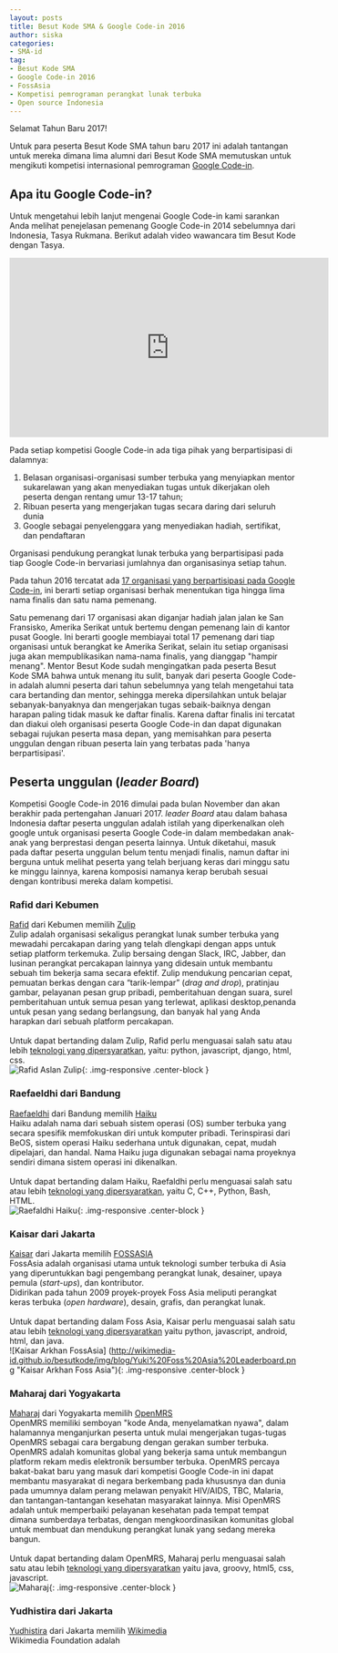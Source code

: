```yaml
---
layout: posts
title: Besut Kode SMA & Google Code-in 2016
author: siska
categories:
- SMA-id
tag:
- Besut Kode SMA
- Google Code-in 2016
- FossAsia
- Kompetisi pemrograman perangkat lunak terbuka
- Open source Indonesia 
---
```

Selamat Tahun Baru 2017! 

Untuk para peserta Besut Kode SMA tahun baru 2017 ini adalah tantangan untuk mereka dimana lima alumni dari Besut Kode SMA memutuskan untuk mengikuti kompetisi internasional pemrograman [Google Code-in](https://developers.google.com/open-source/gci/). 

## Apa itu Google Code-in? 

Untuk mengetahui lebih lanjut mengenai Google Code-in kami sarankan Anda melihat penejelasan pemenang Google Code-in 2014 sebelumnya dari Indonesia, Tasya Rukmana. Berikut adalah video wawancara tim Besut Kode dengan Tasya. 

<div class="video-container">
<iframe width="560" height="315" src="https://www.youtube.com/embed/Sj_NST0OhUc" frameborder="0" allowfullscreen></iframe>
</div>

Pada setiap kompetisi Google Code-in ada tiga pihak yang berpartisipasi di dalamnya:
1. Belasan organisasi-organisasi sumber terbuka yang menyiapkan mentor sukarelawan yang akan menyediakan tugas untuk dikerjakan oleh peserta dengan rentang umur 13-17 tahun; 
2. Ribuan peserta yang mengerjakan tugas secara daring dari seluruh dunia 
3. Google sebagai penyelenggara yang menyediakan hadiah, sertifikat, dan pendaftaran

Organisasi pendukung perangkat lunak terbuka yang berpartisipasi pada tiap Google Code-in bervariasi jumlahnya dan organisasinya setiap tahun.

Pada tahun 2016 tercatat ada [17 organisasi yang berpartisipasi pada Google Code-in](https://codein.withgoogle.com/organizations/), ini berarti setiap organisasi berhak menentukan tiga hingga lima nama finalis dan satu nama pemenang. 

Satu pemenang dari 17 organisasi akan diganjar hadiah jalan jalan ke San Fransisko, Amerika Serikat untuk bertemu dengan pemenang lain di kantor pusat Google. Ini berarti google membiayai total 17 pemenang dari tiap organisasi untuk berangkat ke Amerika Serikat, selain itu setiap organisasi juga akan mempublikasikan nama-nama finalis, yang dianggap "hampir menang". Mentor Besut Kode sudah mengingatkan pada peserta Besut Kode SMA bahwa untuk menang itu sulit, banyak dari peserta Google Code-in adalah alumni peserta dari tahun sebelumnya yang telah mengetahui tata cara bertanding dan mentor, sehingga mereka dipersilahkan untuk belajar sebanyak-banyaknya dan mengerjakan tugas sebaik-baiknya dengan harapan paling tidak masuk ke daftar finalis. Karena daftar finalis ini tercatat dan diakui oleh organisasi peserta Google Code-in dan dapat digunakan sebagai rujukan peserta masa depan, yang memisahkan para peserta unggulan dengan ribuan peserta lain yang terbatas pada 'hanya berpartisipasi'. 

## Peserta unggulan (*leader Board*)
Kompetisi Google Code-in 2016 dimulai pada bulan November dan akan berakhir pada pertengahan Januari 2017. *leader Board* atau dalam bahasa Indonesia daftar peserta unggulan adalah istilah yang diperkenalkan oleh google untuk organisasi peserta Google Code-in dalam membedakan anak-anak yang berprestasi dengan peserta lainnya. Untuk diketahui, masuk pada daftar peserta unggulan belum tentu menjadi finalis, namun daftar ini berguna untuk melihat peserta yang telah berjuang keras dari minggu satu ke minggu lainnya, karena komposisi namanya kerap berubah sesuai dengan kontribusi mereka dalam kompetisi. 

### Rafid dari Kebumen

[Rafid](https://github.com/rafidaslam) dari Kebumen memilih [Zulip](https://zulip.org/)<br>Zulip adalah organisasi sekaligus perangkat lunak sumber terbuka yang mewadahi percakapan daring yang telah dlengkapi dengan apps untuk setiap platform terkemuka. Zulip bersaing dengan Slack, IRC, Jabber, dan lusinan perangkat percakapan lainnya yang didesain untuk membantu sebuah tim bekerja sama secara efektif. Zulip mendukung pencarian cepat, pemuatan berkas dengan cara “tarik-lempar” (*drag and drop*), pratinjau gambar, pelayanan pesan grup pribadi, pemberitahuan dengan suara, surel pemberitahuan untuk semua pesan yang terlewat, aplikasi desktop,penanda untuk pesan yang sedang berlangsung, dan banyak hal yang Anda harapkan dari sebuah platform percakapan. <br><br>Untuk dapat bertanding dalam Zulip, Rafid perlu menguasai salah satu atau lebih [teknologi yang dipersyaratkan](https://codein.withgoogle.com/organizations/zulip/), yaitu: python, javascript, django, html, css. <br>![Rafid Aslan Zulip](http://wikimedia-id.github.io/besutkode/img/blog/Zulip%20Rafid%20Aslan.png "Rafid Aslan Zulip"){: .img-responsive .center-block }

### Raefaeldhi dari Bandung

[Raefaeldhi](https://github.com/raefaldhia) dari Bandung memilih [Haiku](https://www.haiku-os.org/)<br> Haiku adalah nama dari sebuah sistem operasi (OS) sumber terbuka yang secara spesifik memfokuskan diri untuk komputer pribadi. Terinspirasi dari BeOS, sistem operasi Haiku sederhana untuk digunakan, cepat, mudah dipelajari, dan handal. Nama Haiku juga digunakan sebagai nama proyeknya sendiri dimana sistem operasi ini dikenalkan. <br><br>Untuk dapat bertanding dalam Haiku, Raefaldhi perlu menguasai salah satu atau lebih [teknologi yang dipersyaratkan](https://codein.withgoogle.com/organizations/haiku-inc/), yaitu C, C++, Python, Bash, HTML. <br>![Raefaldhi Haiku](http://wikimedia-id.github.io/besutkode/img/blog/Haiku%20Leader%20Board.png "Raefaldhi Haiku"){: .img-responsive .center-block }

### Kaisar dari Jakarta

[Kaisar](https://github.com/yukiisbored) dari Jakarta memilih [FOSSASIA](http://fossasia.org/) <br> FossAsia adalah organisasi utama untuk teknologi sumber terbuka di Asia yang diperuntukkan bagi pengembang perangkat lunak, desainer, upaya pemula (*start-ups*), dan kontributor. <br>Didirikan pada tahun 2009 proyek-proyek Foss Asia meliputi perangkat keras terbuka (*open hardware*), desain, grafis, dan perangkat lunak. <br><br>Untuk dapat bertanding dalam Foss Asia, Kaisar perlu menguasai salah satu atau lebih [teknologi yang dipersyaratkan](https://codein.withgoogle.com/organizations/fossasia/) yaitu python, javascript, android, html, dan java. <br>![Kaisar Arkhan FossAsia] (http://wikimedia-id.github.io/besutkode/img/blog/Yuki%20Foss%20Asia%20Leaderboard.png "Kaisar Arkhan Foss Asia"){: .img-responsive .center-block }

### Maharaj dari Yogyakarta

[Maharaj](https://github.com/Magicpotatoes2) dari Yogyakarta memilih [OpenMRS](http://openmrs.org/) <br> OpenMRS memiliki semboyan "kode Anda, menyelamatkan nyawa", dalam halamannya menganjurkan peserta untuk mulai mengerjakan tugas-tugas OpenMRS sebagai cara bergabung dengan gerakan sumber terbuka. <br>OpenMRS adalah komunitas global yang bekerja sama untuk membangun platform rekam medis elektronik bersumber terbuka. OpenMRS percaya bakat-bakat baru yang masuk dari kompetisi Google Code-in ini dapat membantu masyarakat di negara berkembang pada khususnya dan dunia pada umumnya dalam perang melawan penyakit HIV/AIDS, TBC, Malaria, dan tantangan-tantangan kesehatan masyarakat lainnya. Misi OpenMRS adalah untuk memperbaiki pelayanan kesehatan pada tempat tempat dimana sumberdaya terbatas, dengan mengkoordinasikan komunitas global untuk membuat dan mendukung perangkat lunak yang sedang mereka bangun. <br><br>Untuk dapat bertanding dalam OpenMRS, Maharaj perlu menguasai salah satu atau lebih [teknologi yang dipersyaratkan](https://codein.withgoogle.com/organizations/openmrs/) yaitu java, groovy, html5, css, javascript. <br>![Maharaj](http://wikimedia-id.github.io/besutkode/img/blog/MagicPotatoes%20Maharaj%20Yogya%20OpenMRS%20GCI.png "Maharaj Open MRS"){: .img-responsive .center-block } 

### Yudhistira dari Jakarta

[Yudhistira](https://github.com/SacredWKnight) dari Jakarta memilih [Wikimedia](https://wikimediafoundation.org/wiki/Home) <br> Wikimedia Foundation adalah  

